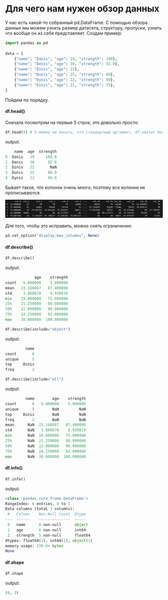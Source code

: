 # Для чего нам нужен обзор данных

У нас есть какой-то собранный pd.DataFrame. С помощью обзора данных мы можем узнать размер датасета, структуру, пропуски, узнать что вообще он из себя представляет. Создам пример:

``` python
import pandas as pd

data = [
    {"name": "Danis", "age": 19, "strength": 100},
    {"name": "Denis", "age": 30, "strength": 92.0},
    {"name": "Dinis", "age": 22},
    {"name": "Dunis", "age": 25, "strength": 80},
    {"name": "Dynis", "age": 22, "strength": 90},
    {"name": "Dinis", "age": 21, "strength": 75},
]
```

Пойдем по порядку.

#### df.head()

Сначала посмотрим на первые 5 строк, это довольно просто:

``` python
df.head(5) # 5 можно не писать, это стандартный аргумент, df.хватит head()
```
output:
``` python
    name  age  strength
0  Danis   19     100.0
1  Denis   30      92.0
2  Dinis   22       NaN
3  Dunis   25      80.0
4  Dynis   22      90.0
```

Бывает такое, что колонок очень много, поэтому все колонки не прописываются.

![Много колонок](https://raw.githubusercontent.com/DanisSharafiev/MLCourse/refs/heads/main/Images/1.png)

Для того, чтобы это исправить, можно снять ограничение:

``` python
pd.set_option("display.max_columns", None)
```

#### df.describe()

``` python
df.describe()
```
output:
``` python
             age    strength
count   6.000000    5.000000
mean   23.166667   87.400000
std     3.868678    9.939819
min    19.000000   75.000000
25%    21.250000   80.000000
50%    22.000000   90.000000
75%    24.250000   92.000000
max    30.000000  100.000000
```

``` python
df.describe(include="object")
```
output:
``` python
         name
count       6
unique      5
top     Dinis
freq        2
```

``` python
df.describe(include="all")
```
output:
``` python
         name        age    strength
count       6   6.000000    5.000000
unique      5        NaN         NaN
top     Dinis        NaN         NaN
freq        2        NaN         NaN
mean      NaN  23.166667   87.400000
std       NaN   3.868678    9.939819
min       NaN  19.000000   75.000000
25%       NaN  21.250000   80.000000
50%       NaN  22.000000   90.000000
75%       NaN  24.250000   92.000000
max       NaN  30.000000  100.000000
```

#### df.info()

``` python
df.info()
```
output:
``` python
<class 'pandas.core.frame.DataFrame'>
RangeIndex: 6 entries, 0 to 5
Data columns (total 3 columns):
 #   Column    Non-Null Count  Dtype
---  ------    --------------  -----
 0   name      6 non-null      object
 1   age       6 non-null      int64
 2   strength  5 non-null      float64
dtypes: float64(1), int64(1), object(1)
memory usage: 276.0+ bytes
None
```

#### df.shape

``` python
df.shape
```
output:
``` python
(6, 3)
```